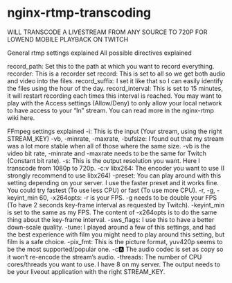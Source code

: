 # nginx-rtmp-transcoding

WILL TRANSCODE A LIVESTREAM FROM ANY SOURCE TO 720P FOR LOWEND MOBILE PLAYBACK ON TWITCH

General rtmp settings explained
All possible directives explained

record_path: Set this to the path at which you want to record everything.
recorder: This is a recorder set
record: This is set to all so we get both audio and video into the files.
record_suffix: I set it like that so I can easily identify the files using the hour of the day.
record_interval: This is set to 15 minutes, it will restart recording each times this interval is reached.
You may want to play with the Access settings (Allow/Deny) to only allow your local network to have access to your “In” stream. You can read more in the nginx-rtmp wiki here.

FFmpeg settings explained
-i: This is the input (Your stream, using the right STREAM_KEY)
-vb, -minrate, -maxrate, -bufsize: I found out that my stream was a lot more stable when all of those where the same size. -vb is the video bit rate, -minrate and -maxrate needs to be the same for Twitch (Constant bit rate).
-s: This is the output resolution you want. Here I transcode from 1080p to 720p.
-c:v libx264: The encoder you want to use (I strongly recommend to use libx264)
-preset: You can play around with this setting depending on your server. I use the faster preset and it works fine. You could try fastest (To use less CPU) or fast (To use more CPU).
-r, -g, -keyint_min 60, -x264opts: -r is your FPS. -g needs to be double your FPS (To have 2 seconds key-frame interval as requested by Twitch). -keyint_min is set to the same as my FPS. The content of -x264opts is to do the same thing about the key-frame interval.
-sws_flags: I use this to have a better down-scale quality.
-tune: I played around a few of this settings, and had the best experience with film you might need to play around this setting, but film is a safe choice.
-pix_fmt: This is the picture format, yuv420p seems to be the most supported/popular one.
-c:a: The audio codec is set as copy so it won’t re-encode the stream’s audio.
-threads: The number of CPU cores/threads you want to use. I have 8 on my server.
The output needs to be your liveout application with the right STREAM_KEY.
